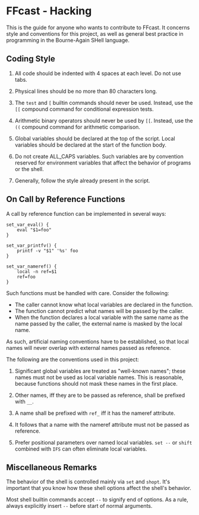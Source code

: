 FFcast - Hacking
================

This is the guide for anyone who wants to contribute to FFcast. It concerns
style and conventions for this project, as well as general best practice in
programming in the Bourne-Again SHell language.

Coding Style
------------

1.  All code should be indented with 4 spaces at each level. Do not use tabs.

2.  Physical lines should be no more than 80 characters long.

3.  The `test` and `[` builtin commands should never be used. Instead, use the
    `[[` compound command for conditional expression tests.

4.  Arithmetic binary operators should never be used by `[[`. Instead, use the
    `((` compound command for arithmetic comparison.

5.  Global variables should be declared at the top of the script. Local
    variables should be declared at the start of the function body.

6.  Do not create ALL_CAPS variables. Such variables are by convention reserved
    for environment variables that affect the behavior of programs or the shell.

7.  Generally, follow the style already present in the script.

On Call by Reference Functions
------------------------------

A call by reference function can be implemented in several ways:

    set_var_eval() {
        eval "$1=foo"
    }

    set_var_printfv() {
        printf -v "$1" '%s' foo
    }

    set_var_nameref() {
        local -n ref=$1
        ref=foo
    }

Such functions must be handled with care. Consider the following:

*   The caller cannot know what local variables are declared in the function.
*   The function cannot predict what names will be passed by the caller.
*   When the function declares a local variable with the same name as the name
    passed by the caller, the external name is masked by the local name.

As such, artificial naming conventions have to be established, so that local
names will never overlap with external names passed as reference.

The following are the conventions used in this project:

1.  Significant global variables are treated as "well-known names"; these names
    must not be used as local variable names. This is reasonable, because
    functions should not mask these names in the first place.

2.  Other names, iff they are to be passed as reference, shall be prefixed with
    `__`.

3.  A name shall be prefixed with `ref_` iff it has the nameref attribute.

4.  It follows that a name with the nameref attribute must not be passed as
    reference.

5.  Prefer positional parameters over named local variables. `set --` or
    `shift` combined with `IFS` can often eliminate local variables.

Miscellaneous Remarks
---------------------

The behavior of the shell is controlled mainly via `set` and `shopt`. It's
important that you know how these shell options affect the shell's behavior.

Most shell builtin commands accept `--` to signify end of options. As a rule,
always explicitly insert `--` before start of normal arguments.
